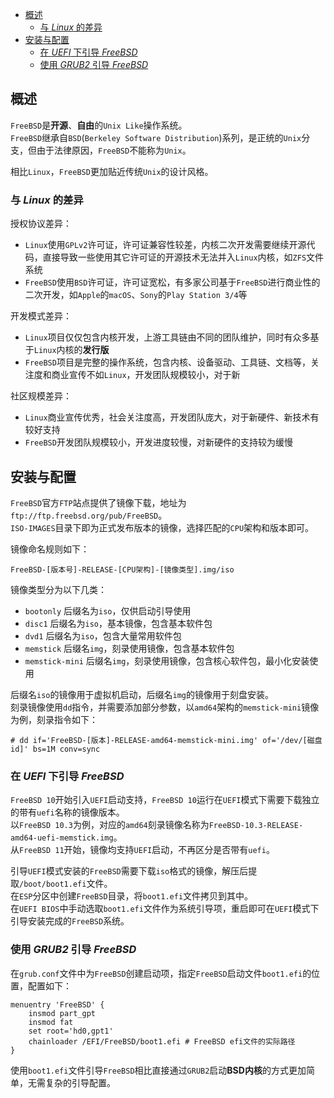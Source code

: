<!-- TOC -->

- [概述](#概述)
	- [与 *Linux* 的差异](#与-linux-的差异)
- [安装与配置](#安装与配置)
	- [在 *UEFI* 下引导 *FreeBSD*](#在-uefi-下引导-freebsd)
	- [使用 *GRUB2* 引导 *FreeBSD*](#使用-grub2-引导-freebsd)

<!-- /TOC -->



## 概述
`FreeBSD`是**开源**、**自由**的`Unix Like`操作系统。  
`FreeBSD`继承自`BSD`(`Berkeley Software Distribution`)系列，是正统的`Unix`分支，但由于法律原因，`FreeBSD`不能称为`Unix`。

相比`Linux`，`FreeBSD`更加贴近传统`Unix`的设计风格。

### 与 *Linux* 的差异
授权协议差异：

- `Linux`使用`GPLv2`许可证，许可证兼容性较差，内核二次开发需要继续开源代码，直接导致一些使用其它许可证的开源技术无法并入`Linux`内核，如`ZFS`文件系统
- `FreeBSD`使用`BSD`许可证，许可证宽松，有多家公司基于`FreeBSD`进行商业性的二次开发，如`Apple`的`macOS`、`Sony`的`Play Station 3/4`等

开发模式差异：

- `Linux`项目仅仅包含内核开发，上游工具链由不同的团队维护，同时有众多基于`Linux`内核的**发行版**
- `FreeBSD`项目是完整的操作系统，包含内核、设备驱动、工具链、文档等，关注度和商业宣传不如`Linux`，开发团队规模较小，对于新

社区规模差异：

- `Linux`商业宣传优秀，社会关注度高，开发团队庞大，对于新硬件、新技术有较好支持
- `FreeBSD`开发团队规模较小，开发进度较慢，对新硬件的支持较为缓慢



## 安装与配置
`FreeBSD`官方`FTP`站点提供了镜像下载，地址为`ftp://ftp.freebsd.org/pub/FreeBSD`。  
`ISO-IMAGES`目录下即为正式发布版本的镜像，选择匹配的`CPU`架构和版本即可。

镜像命名规则如下：

```
FreeBSD-[版本号]-RELEASE-[CPU架构]-[镜像类型].img/iso
```

镜像类型分为以下几类：

- `bootonly` 后缀名为`iso`，仅供启动引导使用
- `disc1` 后缀名为`iso`，基本镜像，包含基本软件包
- `dvd1` 后缀名为`iso`，包含大量常用软件包
- `memstick` 后缀名`img`，刻录使用镜像，包含基本软件包
- `memstick-mini` 后缀名`img`，刻录使用镜像，包含核心软件包，最小化安装使用

后缀名`iso`的镜像用于虚拟机启动，后缀名`img`的镜像用于刻盘安装。  
刻录镜像使用`dd`指令，并需要添加部分参数，以`amd64`架构的`memstick-mini`镜像为例，刻录指令如下：

```
# dd if='FreeBSD-[版本]-RELEASE-amd64-memstick-mini.img' of='/dev/[磁盘id]' bs=1M conv=sync
```

### 在 *UEFI* 下引导 *FreeBSD*
`FreeBSD 10`开始引入`UEFI`启动支持，`FreeBSD 10`运行在`UEFI`模式下需要下载独立的带有`uefi`名称的镜像版本。  
以`FreeBSD 10.3`为例，对应的`amd64`刻录镜像名称为`FreeBSD-10.3-RELEASE-amd64-uefi-memstick.img`。  
从`FreeBSD 11`开始，镜像均支持`UEFI`启动，不再区分是否带有`uefi`。

引导`UEFI`模式安装的`FreeBSD`需要下载`iso`格式的镜像，解压后提取`/boot/boot1.efi`文件。  
在`ESP`分区中创建`FreeBSD`目录，将`boot1.efi`文件拷贝到其中。  
在`UEFI BIOS`中手动选取`boot1.efi`文件作为系统引导项，重启即可在`UEFI`模式下引导安装完成的`FreeBSD`系统。

### 使用 *GRUB2* 引导 *FreeBSD*
在`grub.conf`文件中为`FreeBSD`创建启动项，指定`FreeBSD`启动文件`boot1.efi`的位置，配置如下：

```
menuentry 'FreeBSD' {
    insmod part_gpt
    insmod fat
    set root='hd0,gpt1'
    chainloader /EFI/FreeBSD/boot1.efi # FreeBSD efi文件的实际路径
}
```

使用`boot1.efi`文件引导`FreeBSD`相比直接通过`GRUB2`启动**BSD内核**的方式更加简单，无需复杂的引导配置。
